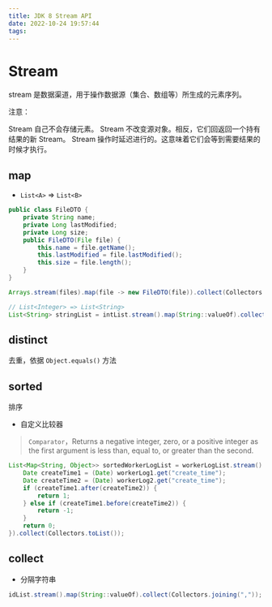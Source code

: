 ```yaml
---
title: JDK 8 Stream API
date: 2022-10-24 19:57:44
tags:
---
```



# Stream
stream 是数据渠道，用于操作数据源（集合、数组等）所生成的元素序列。

注意：

Stream 自己不会存储元素。
Stream 不改变源对象。相反，它们回返回一个持有结果的新 Stream。
Stream 操作时延迟进行的。这意味着它们会等到需要结果的时候才执行。


## map

- `List<A>` => `List<B>`

```java
public class FileDTO {
	private String name;
	private Long lastModified;
	private Long size;
	public FileDTO(File file) {
		this.name = file.getName();
		this.lastModified = file.lastModified();
		this.size = file.length();
	}	
}
```
```java
Arrays.stream(files).map(file -> new FileDTO(file)).collect(Collectors.toList());
```
```java
// List<Integer> => List<String>
List<String> stringList = intList.stream().map(String::valueOf).collect(Collectors.toList());
```

## distinct

去重，依据 `Object.equals()` 方法


## sorted

排序


- 自定义比较器

> `Comparator`，Returns a negative integer, zero, or a positive integer as the first argument is less than, equal to, or greater than the second.

```java
List<Map<String, Object>> sortedWorkerLogList = workerLogList.stream().sorted((workerLog1, workerLog2) -> {
    Date createTime1 = (Date) workerLog1.get("create_time");
    Date createTime2 = (Date) workerLog2.get("create_time");
    if (createTime1.after(createTime2)) {
        return 1;
    } else if (createTime1.before(createTime2)) {
        return -1;
    }
    return 0;
}).collect(Collectors.toList());
```

## collect

- 分隔字符串

```java
idList.stream().map(String::valueOf).collect(Collectors.joining(","));
```